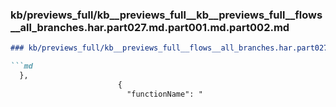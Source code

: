 ### kb/previews_full/kb__previews_full__kb__previews_full__flows__all_branches.har.part027.md.part001.md.part002.md

```md
### kb/previews_full/kb__previews_full__flows__all_branches.har.part027.md.part001.md (part 002)

```md
  },
                        {
                          "functionName": "
```

```

```
